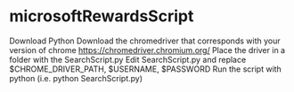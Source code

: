 # microsoftRewardsScript
Download Python
Download the chromedriver that corresponds with your version of chrome https://chromedriver.chromium.org/
Place the driver in a folder with the SearchScript.py
Edit SearchScript.py and replace $CHROME_DRIVER_PATH, $USERNAME, $PASSWORD 
Run the script with python (i.e. python SearchScript.py)
